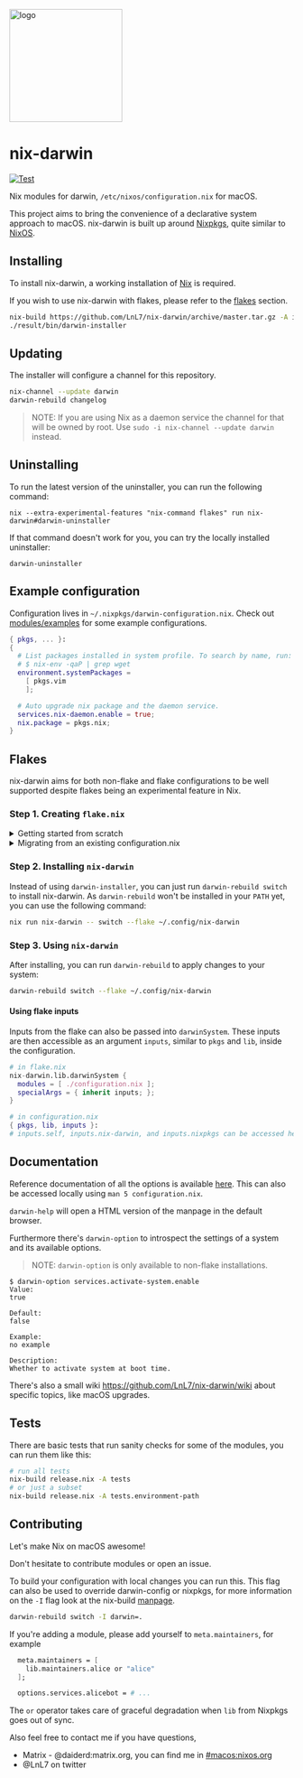 [<img src="https://daiderd.com/nix-darwin/images/nix-darwin.png" width="200px" alt="logo" />](https://github.com/LnL7/nix-darwin)

# nix-darwin

[![Test](https://github.com/LnL7/nix-darwin/actions/workflows/test.yml/badge.svg)](https://github.com/LnL7/nix-darwin/actions/workflows/test.yml)

Nix modules for darwin, `/etc/nixos/configuration.nix` for macOS.

This project aims to bring the convenience of a declarative system approach to macOS.
nix-darwin is built up around [Nixpkgs](https://github.com/NixOS/nixpkgs), quite similar to [NixOS](https://nixos.org/).

## Installing

To install nix-darwin, a working installation of [Nix](https://github.com/NixOS/nix#installation) is required.

If you wish to use nix-darwin with flakes, please refer to the [flakes](#flakes) section.

```bash
nix-build https://github.com/LnL7/nix-darwin/archive/master.tar.gz -A installer
./result/bin/darwin-installer
```

## Updating

The installer will configure a channel for this repository.

```bash
nix-channel --update darwin
darwin-rebuild changelog
```

> NOTE: If you are using Nix as a daemon service the channel for that will be owned by root.
> Use `sudo -i nix-channel --update darwin` instead.

## Uninstalling

To run the latest version of the uninstaller, you can run the following command:

```
nix --extra-experimental-features "nix-command flakes" run nix-darwin#darwin-uninstaller
```

If that command doesn't work for you, you can try the locally installed uninstaller:

```
darwin-uninstaller
```

## Example configuration

Configuration lives in `~/.nixpkgs/darwin-configuration.nix`. Check out
[modules/examples](https://github.com/LnL7/nix-darwin/tree/master/modules/examples) for some example configurations.

```nix
{ pkgs, ... }:
{
  # List packages installed in system profile. To search by name, run:
  # $ nix-env -qaP | grep wget
  environment.systemPackages =
    [ pkgs.vim
    ];

  # Auto upgrade nix package and the daemon service.
  services.nix-daemon.enable = true;
  nix.package = pkgs.nix;
}
```

## Flakes

nix-darwin aims for both non-flake and flake configurations to be well supported despite flakes being an experimental feature in Nix.

### Step 1. Creating `flake.nix`

<details>
<summary>Getting started from scratch</summary>
<p></p>

If you don't have an existing `configuration.nix`, you can run the following commands to generate a basic `flake.nix` inside `~/.config/nix-darwin`:

```bash
mkdir -p ~/.config/nix-darwin
cd ~/.config/nix-darwin
nix flake init -t nix-darwin
sed -i '' "s/simple/$(scutil --get LocalHostName)/" flake.nix
```

Make sure to change `nixpkgs.hostPlatform` to `aarch64-darwin` if you are using Apple Silicon.

</details>

<details>
<summary>Migrating from an existing configuration.nix</summary>
<p></p>

Add the following to `flake.nix` in the same folder as `configuration.nix`:

```nix
{
  description = "John's darwin system";

  inputs = {
    nixpkgs.url = "github:NixOS/nixpkgs/nixpkgs-24.05-darwin";
    nix-darwin.url = "github:LnL7/nix-darwin";
    nix-darwin.inputs.nixpkgs.follows = "nixpkgs";
  };

  outputs = inputs@{ self, nix-darwin, nixpkgs }: {
    darwinConfigurations."Johns-MacBook" = nix-darwin.lib.darwinSystem {
      modules = [ ./configuration.nix ];
    };
  };
}
```

Make sure to replace `Johns-MacBook` with your hostname which you can find by running `scutil --get LocalHostName`.

Make sure to set `nixpkgs.hostPlatform` in your `configuration.nix` to either `x86_64-darwin` (Intel) or `aarch64-darwin` (Apple Silicon).

</details>

### Step 2. Installing `nix-darwin`

Instead of using `darwin-installer`, you can just run `darwin-rebuild switch` to install nix-darwin. As `darwin-rebuild` won't be installed in your `PATH` yet, you can use the following command:

```bash
nix run nix-darwin -- switch --flake ~/.config/nix-darwin
```

### Step 3. Using `nix-darwin`

After installing, you can run `darwin-rebuild` to apply changes to your system:

```bash
darwin-rebuild switch --flake ~/.config/nix-darwin
```

#### Using flake inputs

Inputs from the flake can also be passed into `darwinSystem`. These inputs are then
accessible as an argument `inputs`, similar to `pkgs` and `lib`, inside the configuration.

```nix
# in flake.nix
nix-darwin.lib.darwinSystem {
  modules = [ ./configuration.nix ];
  specialArgs = { inherit inputs; };
}
```

```nix
# in configuration.nix
{ pkgs, lib, inputs }:
# inputs.self, inputs.nix-darwin, and inputs.nixpkgs can be accessed here
```

## Documentation

Reference documentation of all the options is available [here](https://daiderd.com/nix-darwin/manual/index.html).
This can also be accessed locally using `man 5 configuration.nix`.

`darwin-help` will open a HTML version of the manpage in the default browser.

Furthermore there's `darwin-option` to introspect the settings of a system and its available options.
> NOTE: `darwin-option` is only available to non-flake installations.

```
$ darwin-option services.activate-system.enable
Value:
true

Default:
false

Example:
no example

Description:
Whether to activate system at boot time.
```

There's also a small wiki https://github.com/LnL7/nix-darwin/wiki about
specific topics, like macOS upgrades.

## Tests

There are basic tests that run sanity checks for some of the modules,
you can run them like this:

```bash
# run all tests
nix-build release.nix -A tests
# or just a subset
nix-build release.nix -A tests.environment-path
```

## Contributing

Let's make Nix on macOS awesome!

Don't hesitate to contribute modules or open an issue.

To build your configuration with local changes you can run this. This
flag can also be used to override darwin-config or nixpkgs, for more
information on the `-I` flag look at the nix-build [manpage](https://nixos.org/manual/nix/stable/command-ref/nix-build.html).

```bash
darwin-rebuild switch -I darwin=.
```

If you're adding a module, please add yourself to `meta.maintainers`, for example

```nix
  meta.maintainers = [
    lib.maintainers.alice or "alice"
  ];

  options.services.alicebot = # ...
```

The `or` operator takes care of graceful degradation when `lib` from Nixpkgs
goes out of sync.

Also feel free to contact me if you have questions,
- Matrix - @daiderd:matrix.org, you can find me in [#macos:nixos.org](https://matrix.to/#/#macos:nixos.org)
- @LnL7 on twitter
